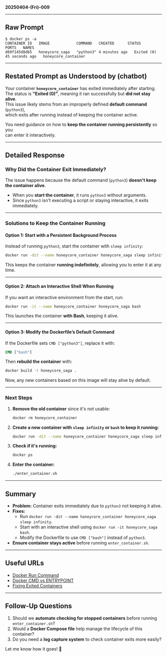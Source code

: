 **20250404-(Fri)-009**  

---

## **Raw Prompt**  

```
$ docker ps -a
CONTAINER ID   IMAGE            COMMAND   CREATED      STATUS         PORTS   NAMES
d69f145d8d65   honeycore_saga   "python3" 4 minutes ago   Exited (0) 45 seconds ago   honeycore_container
```

---

## **Restated Prompt as Understood by (chatbot)**  

Your container **`honeycore_container`** has exited immediately after starting.  
The status is **"Exited (0)"**, meaning it ran successfully but **did not stay alive**.  
This issue likely stems from an improperly defined **default command** (`python3`),  
which exits after running instead of keeping the container active.  

You need guidance on how to **keep the container running persistently** so you  
can enter it interactively.

---

## **Detailed Response**  

### **Why Did the Container Exit Immediately?**  

The issue happens because the default command (`python3`) **doesn't keep the container alive**.  
- When you **start the container**, it runs `python3` without arguments.  
- Since `python3` isn't executing a script or staying interactive, it exits immediately.  

---

### **Solutions to Keep the Container Running**  

#### **Option 1: Start with a Persistent Background Process**  

Instead of running `python3`, start the container with `sleep infinity`:  

```bash
docker run -dit --name honeycore_container honeycore_saga sleep infinity
```

This keeps the container **running indefinitely**, allowing you to enter it at any time.

---

#### **Option 2: Attach an Interactive Shell When Running**  

If you want an interactive environment from the start, run:  

```bash
docker run -it --name honeycore_container honeycore_saga bash
```

This launches the container **with Bash**, keeping it alive.

---

#### **Option 3: Modify the Dockerfile’s Default Command**  

If the Dockerfile sets `CMD ["python3"]`, replace it with:  

```dockerfile
CMD ["bash"]
```

Then **rebuild the container** with:  

```bash
docker build -t honeycore_saga .
```

Now, any new containers based on this image will stay alive by default.

---

### **Next Steps**  

1. **Remove the old container** since it's not usable:  

   ```bash
   docker rm honeycore_container
   ```

2. **Create a new container with `sleep infinity` or `bash` to keep it running:**  

   ```bash
   docker run -dit --name honeycore_container honeycore_saga sleep infinity
   ```

3. **Check if it's running:**  

   ```bash
   docker ps
   ```

4. **Enter the container:**  

   ```bash
   ./enter_container.sh
   ```

---

## **Summary**  

- **Problem:** Container exits immediately due to `python3` not keeping it alive.  
- **Fixes:**  
  - Run `docker run -dit --name honeycore_container honeycore_saga sleep infinity`.  
  - Start with an interactive shell using `docker run -it honeycore_saga bash`.  
  - Modify the Dockerfile to use `CMD ["bash"]` instead of `python3`.  
- **Ensure container stays active** before running `enter_container.sh`.

---

## **Useful URLs**  

- [Docker Run Command](https://docs.docker.com/engine/reference/run/)  
- [Docker CMD vs ENTRYPOINT](https://docs.docker.com/engine/reference/builder/#cmd)  
- [Fixing Exited Containers](https://stackoverflow.com/questions/40758158/docker-container-exits-immediately)  

---

## **Follow-Up Questions**  

1. Should we **automate checking for stopped containers** before running `enter_container.sh`?  
2. Would a **Docker Compose file** help manage the lifecycle of this container?  
3. Do you need a **log capture system** to check container exits more easily?  

Let me know how it goes! 🚀

